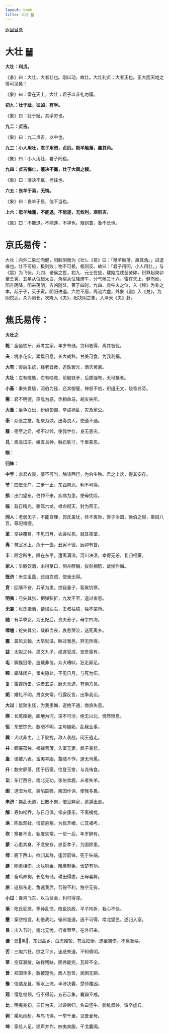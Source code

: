 ```yaml
---
layout: book
title: 大壮 ䷡
---
```


[返回目录](./)

# 大壮 ䷡

**大壮：利贞。**

《彖》曰：大壮，大者壮也。刚以动，故壮。大壮利贞；大者正也。正大而天地之情可见矣！

《象》曰：雷在天上，大壮；君子以非礼勿履。

**初九：壮于趾，征凶，有孚。**

《象》曰：壮于趾，其孚穷也。

**九二：贞吉。**

《象》曰：九二贞吉，以中也。

**九三：小人用壮，君子用罔，贞厉。羝羊触藩，羸其角。**

《象》曰：小人用壮，君子罔也。

**九四：贞吉悔亡，藩决不羸，壮于大舆之輹。**

《象》曰：藩决不羸，尚往也。

**六五：丧羊于易，无悔。**

《象》曰：丧羊于易，位不当也。

**上六：羝羊触藩，不能退，不能遂，无攸利，艰则吉。**

《象》曰：不能退，不能遂，不祥也。艰则吉，咎不长也。

# 京氏易传：

大壮：内外二象动而健，阳胜阴而为《壮》。《易》曰：「羝羊触藩，羸其角。」进退难也。壮不可极，极则败；物不可极，极则反。故曰：「君子用罔，小人用壮。」与《震》为飞伏。九四、诸侯之世，初九、元士在应，建始戊戌至癸卯，积算起癸卯至壬寅，五星从位起太白，角宿从位降庚午，分气候三十六。雷在天上，健而动，阳升阴降，阳来荡阴，吉凶随爻，著于四时。九四、庚午火之位，入《坤》为卦之本。起于子，灭于寅。阴阳进退，六位不居，周流六虚，外象《震》入《兑》，为阴悦适，爻为刚长，次降入《夬》，阳决阴之象，入泽天《夬》卦。


# 焦氏易传：

**大壮之**

**乾**：金齿铁牙，寿考宜家，年岁有储。贪利者得，离其咎忧。

**夬**：桃李花实，累累日息，长大成熟，甘美可食，为我利福。

**大有**：褒后生蛇，经老皆微，追跌衰光，酒灭黄离。

**大壮**：左有噬熊，右有啮虎，前触铁矛，后踬强弩，无可抵者。

**小畜**：秦失嘉居，河伯为怪，还其御璧，神怒不佑，织组无文，烧香弗芬。

**需**：君不明德，臣乱为惑，丞相命马，胡亥失所。

**大畜**：坐争立讼，纷纷匈匈，卒成祸乱，灾及家公。

**泰**：众恶之堂，相聚为殃，出毒良人，使道不通。

**履**：德至之君，祸不过邻，使我世存，身无患灾。

**兑**：嵩高岱宗，峻直且神，触石肤寸，千里蒙恩。

**睽**：

**归妹**：

**中孚**：求君衣裳，情不可当，触讳西行，为伯生殃。君之上欢，得其安存。

**节**：四壁无户，三步一止，东西南北，利不可得。

**损**：出门望东，伯仲不来，疾病为患，使母忧叹。

**临**：载日精光，骖驾六龙，禄命彻天，封为燕王。

**同人**：老弱无子，不能自理，郭氏虽忧，终不离咎，管子治国，侯伯之服，乘舆八百，尊祀祖德。

**革**：举袂覆目，不见日月，衣衾杖机，就其夜室。

**离**：筑室水上，危于一齿，丑寅不徙，辰卯有咎。

**丰**：顾念所生，隔在东平，遭离满沸，河川决溃，幸得无恙，复归相室。

**家人**：举觞饮酒，未得至口，侧弁醉酗，拔剑相怒，武侯作悔。

**既济**：禾生䖝蠹，还自克贼，使我无得。

**贲**：回隤不安，兵革为患，掠我妻子，客属饥寒。

**明夷**：弓矢其张，把弹弦折，九发不至，道过害患。

**无妄**：张氏揖酒，请谒左右，王叔枯槁，独不蒙所。

**随**：有莘季女，为王妃后，贵夫寿子，母字四海。

**噬嗑**：蛇失其公，载麻当丧，哀悲哭泣，送死离乡。

**震**：晨风文翰，大举就温，昧过我邑，羿无所得。

**益**：太姒之孙，周文九子，咸遂受成，宠贵富有。

**屯**：獮猴冠带，盗载非位，众犬嘈吠，狂走厥足。

**颐**：霜降闭户，蛰虫隐处，不见日月，与死为伍。

**复**：雷霆所击，诛者五逆，磨灭无迹，有惧方息。

**姤**：婚礼不明，男女失常，行露反言，出争我讼。

**大过**：鼠聚生怪，为我患悔，道绝不通，商旅失意。

**鼎**：长尾踒虵，画地为河，深不可涉，绝无以北，惆然愤息。

**恒**：东壁馀光，数暗不明，主母嫉妬，乱我业事。

**巽**：犬吠非主，上下胶扰，敌人袭战，闵王逃走。

**井**：鳏寡孤独，福禄苦薄，入室无妻，武子哀悲。

**蛊**：德被八表，蛮夷率服，蝥贼不作，道无苛慝。

**升**：数穷廓落，困于历室，往登玉堂，与尧侑食。

**讼**：东行西穷，南北无功，张伯卖鹿，从者失羊。

**困**：道湿为坑，转陷踬强，南国作讳，使我多畏。

**未济**：桀乱无道，民散不聚，倍室弃家，逃遁出走。

**解**：寿如松乔，与日月俱，常安康乐，不离祸忧。

**涣**：陈鱼观社，佷荒逾矩，为民开绪，亡其祖考。

**坎**：寒暑不当，轨度失常，一前一后，年岁鲜有。

**蒙**：心患其身，不念安存，忠臣孝子，为国除患。

**师**：鹿下西山，欲归其群，逢羿箭锋，死于矢端。

**遯**：刚柔相伤，火烂销金，雕鹰制兔，伐楚有功。

**咸**：畜鸡养狗，长息有储，耕田得黍，王母喜舞。

**旅**：追猎东走，兔逃我后，吾锐不利，独空无有。

**小过**：春鸿飞东，以马贸金，利可得深。

**渐**：阳氏狂惑，季孙乱愦，陪臣执政，平子拘折，我心不快。

**蹇**：穿空相宜，利倍我北，循邪诡道，逃不可得，南北望邑，遂归入室。

**艮**：出入节时，南北无忧，行者亟至，在外归来。

**谦**：骢𩦞黑𩭳，东归高乡，白虎推轮，苍龙把衡，遂至夷伤，不离咎殃。

**否**：三痴六狂，欲之平乡，迷惑失道，不知昏明。

**萃**：空穿漏敝，破桴残缺，阴弗能完，瓦碎不全。

**晋**：郑国谗多，数被楚忧，商人愁苦，民困无聊。

**豫**：信谲龙且，塞水上流，半涉决囊，楚师覆凶。

**观**：缨急缩颈，行不得前，五石示象，襄霸不成。

**比**：明夷兆初，三日为灾，以谗后归，名曰竖牛，剥乱叔孙，馁卒虚丘。

**剥**：乘风雨桥，与鸟飞俱，一举千里，见吾爱母。

**坤**：家给人足，颂声并作，四夷宾服，干戈囊阁。


